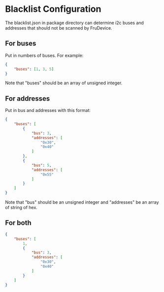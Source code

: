 ﻿# Blacklist Configuration
The blacklist.json in package directory can determine i2c buses
and addresses that should not be scanned by FruDevice.
## For buses
Put in numbers of buses. For example:
```json
{
    "buses": [1, 3, 5]
}
```
Note that "buses" should be an array of unsigned integer.
## For addresses
Put in bus and addresses with this format:
```json
{
    "buses": [
        {
            "bus": 3,
            "addresses": [
                "0x30",
                "0x40"
            ]
        },
        {
            "bus": 5,
            "addresses": [
                "0x55"
            ]
        }
    ]
}
```
Note that "bus" should be an unsigned integer and "addresses"
be an array of string of hex.
## For both
```json
{
    "buses": [
        1,
        {
            "bus": 3,
            "addresses": [
                "0x30",
                "0x40"
            ]
        }
    ]
}
```
